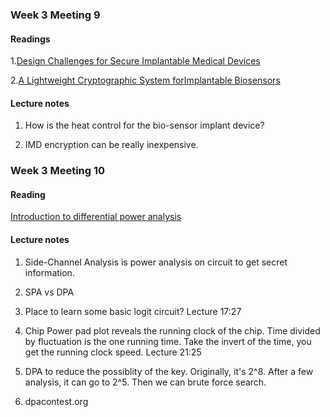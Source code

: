 ### Week 3 Meeting 9

#### Readings
1.[Design Challenges for Secure Implantable Medical Devices](Readings/week3_1.pdf)

2.[A Lightweight Cryptographic System forImplantable Biosensors](Readings/week3_2.pdf)

#### Lecture notes
1. How is the heat control for the bio-sensor implant device?

2. IMD encryption can be really inexpensive. 

### Week 3 Meeting 10

#### Reading
[Introduction to differential power analysis](Readings/week3_3.pdf)

#### Lecture notes
1. Side-Channel Analysis is power analysis on circuit to get secret information.

2. SPA vs DPA

3. Place to learn some basic logit circuit? Lecture 17:27

4. Chip Power pad plot reveals the running clock of the chip. Time divided by fluctuation is the one running time. Take the invert of the time, you get the running clock speed. Lecture 21:25

5. DPA to reduce the possiblity of the key. Originally, it's 2^8. After a few analysis, it can go to 2^5. Then we can brute force search.

6. dpacontest.org
